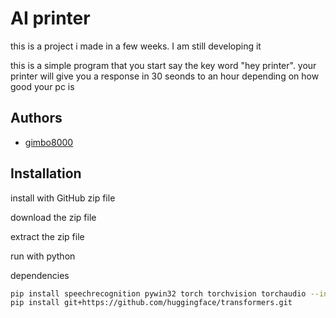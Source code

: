 
# AI printer

this is a project i made in a few weeks. I am still developing it

this is a simple program that you start say the key word "hey printer". your printer will give you a response in 30 seonds to an hour depending on how good your pc is

## Authors

- [gimbo8000](https://www.github.com/gimbo8000)


## Installation

install with GitHub zip file

download the zip file

extract the zip file

run with python


dependencies
```bash
pip install speechrecognition pywin32 torch torchvision torchaudio --index-url https://download.pytorch.org/whl/cu126
pip install git+https://github.com/huggingface/transformers.git
```
    
